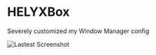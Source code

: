 # HELYXBox
Severely customized my Window Manager config

![Lastest Screenshot](http://www.hizliresimyukle.net/u/32/56/342e5632_orginal.jpg "Lastest Screenshot")
